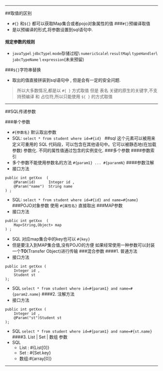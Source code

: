 -------------------------------------------

##取值的区别
* `#{}` 和`${}`
	都可以获取Map集合或者pojo对象属性的值
###`#{}`预编译取值
* 是以预编译的形式,将参数设置到sql语句中.
#### 规定参数的规则
* `javaType`\ `jdbcType`\ `mode`存储过程\ `numericScale`\ `resultMap`\ `typeHandler`\ `jabcTypeName` \  `expression`(未来预留)



###`${}`字符串替换
* 取出的值直接拼装到sql语句中 , 但是会有一定的安全问题.
> 所以大多数情况,都是以 `#{ }` 方式取值
> 但是 表名 关键的原生的关键字,不支持预编译 和 占位符,所以只能使用 `${ }` 的方式取值

----------------------------------------------------

##SQL传递参数

###单个参数
* `#{参数名}`
默认取出参数
* SQL:
`select * from student where id=#{id} `
##sql
这个元素可以被用来定义可重用的 SQL 代码段，可以包含在其他语句中。它可以被静态地(在加载参数) 参数化. 不同的属性值通过包含的实例变化.
###多个参数
####参数索引
* 多个参数不能使用参数名的方法
`#{param1} ... #{paranmN}`
####参数注解
* 接口方法
```
public int getXxx  (
	@Param(id) 		Integer id , 
	@Param("name")	String name 
) ;
```
* SQL:
`select * from student where id=#{id} and name=#{name}`
###POJO对象参数
使用 `#{属性名}` 直接取出
###MAP参数
* 接口方法
```
public int getXxx  (
	Map<String,Object> map
) ;
```
* SQL
对应map集合中的key也可以
`#{key}`
* 但是要注入到MAP集合值,没有POJO的方便
如果经常使用一种参数可以封装一个**TO**(Transfer Object)进行传输
###混合参数
####1. 普通方法
* 接口方法
```
public int getXxx (
	Integer id , 
	Student st
);
```
* SQL
`select * from student where id=#{param1} and name=#{param2.name}`
####2. 注解方法
* 接口方法
```
public int getXxx (
	Integer id , 
	@Param("st")Student st
);
```
* SQL
`select * from student where id=#{param1} and name=#{st.name}`
####3. List | Set | 数组 参数
* SQL
	* List : #{List[0]}
	* Set : #{Set.key}
	* 数组:#{array[0]}

---------------------------------------------------------
